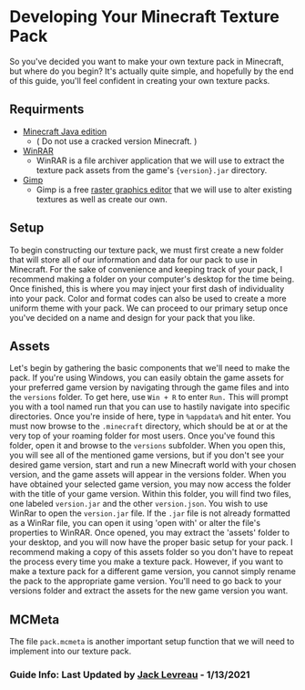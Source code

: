 # Developing Your Minecraft Texture Pack

So you've decided you want to make your own texture pack in Minecraft, but where do you begin? It's actually quite simple, and hopefully by the end of this guide, you'll feel confident in creating your own texture packs.

## Requirments 
  * [Minecraft Java edition](https://www.minecraft.net/en-us/store/minecraft-java-edition)
    * ( Do not use a cracked version Minecraft. )
  * [WinRAR](https://www.win-rar.com/start.html?&L=0)
    * WinRAR is a file archiver application that we will use to extract the texture pack assets from the game's `{version}.jar` directory.
  * [Gimp](https://www.gimp.org/downloads/)
    * Gimp is a free [raster graphics editor](https://en.wikipedia.org/wiki/Raster_graphics_editor) that we will use to alter existing textures as well as create our own.

## Setup

To begin constructing our texture pack, we must first create a new folder that will store all of our information and data for our pack to use in Minecraft. For the sake of convenience and keeping track of your pack, I recommend making a folder on your computer's desktop for the time being. Once finished, this is where you may inject your first dash of individuality into your pack. Color and format codes can also be used to create a more uniform theme with your pack. We can proceed to our primary setup once you've decided on a name and design for your pack that you like.

## Assets

Let's begin by gathering the basic components that we'll need to make the pack. If you're using Windows, you can easily obtain the game assets for your preferred game version by navigating through the game files and into the `versions` folder. To get here, use `Win + R` to enter `Run.` This will prompt you with a tool named run that you can use to hastily navigate into specific directories. Once you're inside of here, type in `%appdata%` and hit enter. You must now browse to the `.minecraft` directory, which should be at or at the very top of your roaming folder for most users. Once you've found this folder, open it and browse to the `versions` subfolder. When you open this, you will see all of the mentioned game versions, but if you don't see your desired game version, start and run a new Minecraft world with your chosen version, and the game assets will appear in the versions folder. When you have obtained your selected game version, you may now access the folder with the title of your game version. Within this folder, you will find two files, one labeled `version.jar` and the other `version.json`. You wish to use WinRar to open the `version.jar` file. If the `.jar` file is not already formatted as a WinRar file, you can open it using 'open with' or alter the file's properties to WinRAR. Once opened, you may extract the 'assets' folder to your desktop, and you will now have the proper basic setup for your pack. I recommend making a copy of this assets folder so you don't have to repeat the process every time you make a texture pack. However, if you want to make a texture pack for a different game version, you cannot simply rename the pack to the appropriate game version. You'll need to go back to your versions folder and extract the assets for the new game version you want.

## MCMeta

The file `pack.mcmeta` is another important setup function that we will need to implement into our texture pack.

### Guide Info: Last Updated by [Jack Levreau](https://www.github.com/kyrncion) - 1/13/2021
